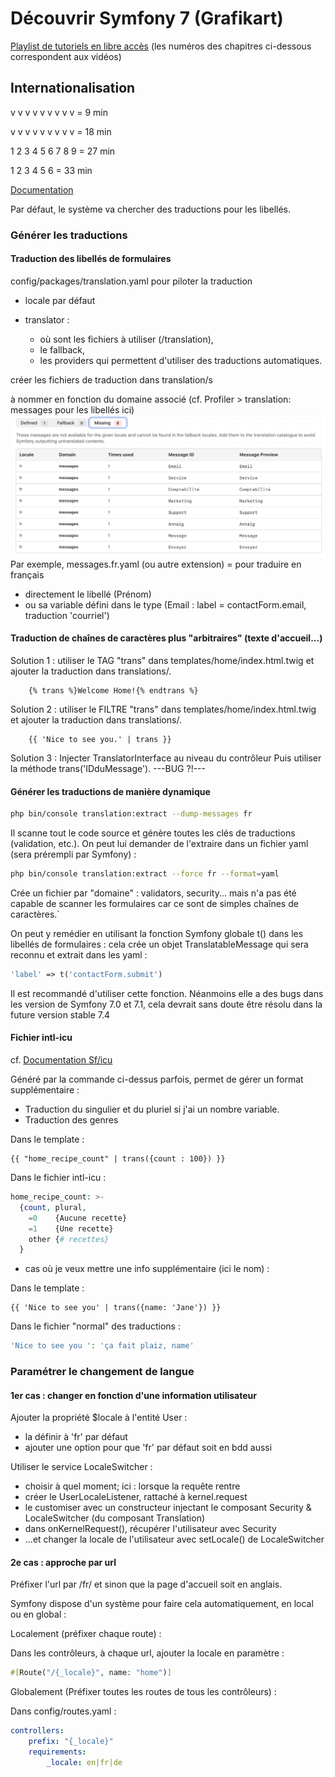 # Découvrir Symfony 7 (Grafikart)

[Playlist de tutoriels en libre accès](https://www.youtube.com/playlist?list=PLjwdMgw5TTLXuvlGqP18gbJCYVg7y6Fig) (les numéros des chapitres ci-dessous correspondent aux vidéos)

## Internationalisation

v v v v v v v v v   = 9 min

v v v v v v v v v   = 18 min

1 2 3 4 5 6 7 8 9   = 27 min

1 2 3 4 5 6         = 33 min

[Documentation](https://symfony.com/doc/current/translation.html)

Par défaut, le système va chercher des traductions pour les libellés.

### Générer les traductions

#### Traduction des libellés de formulaires

config/packages/translation.yaml pour piloter la traduction

- locale par défaut
- translator :

  - où sont les fichiers à utiliser (/translation),
  - le fallback,
  - les providers qui permettent d'utiliser des traductions automatiques.

créer les fichiers de traduction dans translation/s

à nommer en fonction du domaine associé (cf. Profiler > translation: messages pour les libellés ici)
<img src="Profiler1.png" alt="">
Par exemple, messages.fr.yaml (ou autre extension) = pour traduire en français

- directement le libellé (Prénom)
- ou sa variable défini dans le type (Email : label = contactForm.email, traduction 'courriel')

#### Traduction de chaînes de caractères plus "arbitraires" (texte d'accueil...)

Solution 1 : utiliser le TAG "trans" dans templates/home/index.html.twig et ajouter la traduction dans translations/.

```twig
    {% trans %}Welcome Home!{% endtrans %}
```

Solution 2 : utiliser le FILTRE "trans" dans templates/home/index.html.twig et ajouter la traduction dans translations/.

```twig
    {{ 'Nice to see you.' | trans }}
```

Solution 3 : Injecter TranslatorInterface au niveau du contrôleur
Puis utiliser la méthode trans('IDduMessage'). ---BUG ?!---

#### Générer les traductions de manière dynamique

```bash
php bin/console translation:extract --dump-messages fr
```

Il scanne tout le code source et génère toutes les clés de traductions (validation, etc.).
On peut lui demander de l'extraire dans un fichier yaml (sera prérempli par Symfony) :

```bash
php bin/console translation:extract --force fr --format=yaml
```

Crée un fichier par "domaine" : validators, security... mais n'a pas été capable de scanner les formulaires car ce sont de simples chaînes de caractères.`

On peut y remédier en utilisant la fonction Symfony globale t() dans les libellés de formulaires : cela crée un objet TranslatableMessage qui sera reconnu et extrait dans les yaml :

```php
'label' => t('contactForm.submit')
```

Il est recommandé d'utiliser cette fonction. Néanmoins elle a des bugs dans les version de Symfony 7.0 et 7.1, cela devrait sans doute être résolu dans la future version stable 7.4

#### Fichier intl-icu

cf. [Documentation Sf/icu](https://symfony.com/doc/current/reference/formats/message_format.html)

Généré par la commande ci-dessus parfois, permet de gérer un format supplémentaire :

- Traduction du singulier et du pluriel si j'ai un nombre variable.
- Traduction des genres

Dans le template :

```twig
{{ "home_recipe_count" | trans({count : 100}) }}
````

Dans le fichier intl-icu :

```php
home_recipe_count: >-
  {count, plural,
    =0    {Aucune recette}
    =1    {Une recette}
    other {# recettes}
  }
```

- cas où je veux mettre une info supplémentaire (ici le nom) :

Dans le template :

```twig
{{ 'Nice to see you' | trans({name: 'Jane'}) }}
````

Dans le fichier "normal" des traductions :

```php
'Nice to see you ': 'ça fait plaiz, name'
```

### Paramétrer le changement de langue

#### 1er cas : changer en fonction d'une information utilisateur

Ajouter la propriété $locale à l'entité User :

- la définir à 'fr' par défaut
- ajouter une option pour que 'fr' par défaut soit en bdd aussi

Utiliser le service LocaleSwitcher :

- choisir à quel moment; ici : lorsque la requête rentre
- créer le UserLocaleListener, rattaché à kernel.request
- le customiser avec un constructeur injectant le composant Security & LocaleSwitcher (du composant Translation)
- dans onKernelRequest(), récupérer l'utilisateur avec Security
- ...et changer la locale de l'utilisateur avec setLocale() de LocaleSwitcher

#### 2e cas : approche par url

Préfixer l'url par /fr/ et sinon que la page d'accueil soit en anglais.

Symfony dispose d'un système pour faire cela automatiquement, en local ou en global :

Localement (préfixer chaque route) :

Dans les contrôleurs, à chaque url, ajouter la locale en paramètre :

```php
#[Route("/{_locale}", name: "home")]
```

Globalement (Préfixer toutes les routes de tous les contrôleurs) :

Dans config/routes.yaml :

```yaml
controllers:
    prefix: "{_locale}"
    requirements:
        _locale: en|fr|de
```
